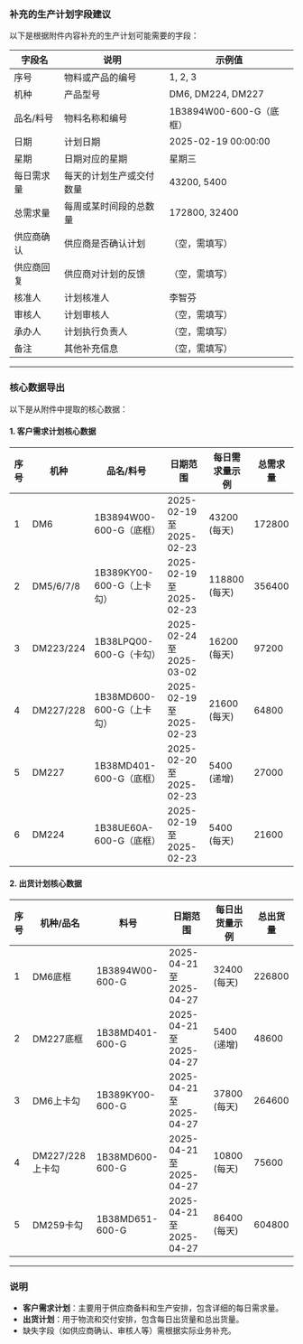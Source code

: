 ### 补充的生产计划字段建议

以下是根据附件内容补充的生产计划可能需要的字段：

| 字段名           | 说明                           | 示例值                     |
|------------------|--------------------------------|---------------------------|
| 序号             | 物料或产品的编号               | 1, 2, 3                   |
| 机种             | 产品型号                       | DM6, DM224, DM227         |
| 品名/料号        | 物料名称和编号                 | 1B3894W00-600-G（底框）   |
| 日期             | 计划日期                       | 2025-02-19 00:00:00       |
| 星期             | 日期对应的星期                 | 星期三                     |
| 每日需求量       | 每天的计划生产或交付数量       | 43200, 5400               |
| 总需求量         | 每周或某时间段的总数量         | 172800, 32400             |
| 供应商确认       | 供应商是否确认计划             | （空，需填写）            |
| 供应商回复       | 供应商对计划的反馈             | （空，需填写）            |
| 核准人           | 计划核准人                     | 李智芬                    |
| 审核人           | 计划审核人                     | （空，需填写）            |
| 承办人           | 计划执行负责人                 | （空，需填写）            |
| 备注             | 其他补充信息                   | （空，需填写）            |

---

### 核心数据导出

以下是从附件中提取的核心数据：

#### 1. 客户需求计划核心数据

| 序号 | 机种       | 品名/料号             | 日期范围       | 每日需求量示例       | 总需求量   |
|------|------------|-----------------------|----------------|----------------------|------------|
| 1    | DM6        | 1B3894W00-600-G（底框） | 2025-02-19至2025-02-23 | 43200 (每天)        | 172800     |
| 2    | DM5/6/7/8  | 1B389KY00-600-G（上卡勾） | 2025-02-19至2025-02-23 | 118800 (每天)       | 356400     |
| 3    | DM223/224  | 1B38LPQ00-600-G（卡勾） | 2025-02-24至2025-03-02 | 16200 (每天)        | 97200      |
| 4    | DM227/228  | 1B38MD600-600-G（上卡勾） | 2025-02-19至2025-02-23 | 21600 (每天)        | 64800      |
| 5    | DM227      | 1B38MD401-600-G（底框） | 2025-02-20至2025-02-23 | 5400 (递增)         | 27000      |
| 6    | DM224      | 1B38UE60A-600-G（底框） | 2025-02-19至2025-02-23 | 5400 (每天)         | 21600      |

#### 2. 出货计划核心数据

| 序号 | 机种/品名       | 料号                | 日期范围       | 每日出货量示例       | 总出货量   |
|------|-----------------|---------------------|----------------|----------------------|------------|
| 1    | DM6底框         | 1B3894W00-600-G     | 2025-04-21至2025-04-27 | 32400 (每天)        | 226800     |
| 2    | DM227底框       | 1B38MD401-600-G     | 2025-04-21至2025-04-27 | 5400 (递增)         | 48600      |
| 3    | DM6上卡勾       | 1B389KY00-600-G     | 2025-04-21至2025-04-27 | 37800 (每天)        | 264600     |
| 4    | DM227/228上卡勾 | 1B38MD600-600-G     | 2025-04-21至2025-04-27 | 10800 (每天)        | 75600      |
| 5    | DM259卡勾       | 1B38MD651-600-G     | 2025-04-21至2025-04-27 | 86400 (每天)        | 604800     |

---

### 说明
- **客户需求计划**：主要用于供应商备料和生产安排，包含详细的每日需求量。
- **出货计划**：用于物流和交付安排，包含每日出货量和总出货量。
- 缺失字段（如供应商确认、审核人等）需根据实际业务补充。